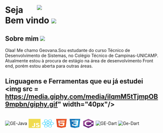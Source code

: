 <img style="margin-top:40px" align="right" width="400px" src="https://i.pinimg.com/originals/b2/0f/a8/b20fa83e07927672bc039bdb0a12bbb5.png">

<h1>Seja Bem vindo <img  src="https://media.giphy.com/media/f9jQLaKJJl6dL0AmmZ/giphy.gif" width="30px">

  
  ## Sobre mim <img src = "https://media.giphy.com/media/vzO0Vc8b2VBLi/giphy.gif" width ="100px">
 Olaa! Me chamo Geovana.Sou estudante do curso Técnico de Desenvolvimento de Sistemas, no Colégio Técnico de Campinas-UNICAMP.
  Atualmente estou à procura de estágio na área de desenvolvimento Front end, porém estou aberta para outras áreas.
  
  
  
  
## Linguagens e Ferramentas que eu já estudei  <img src = https://media.giphy.com/media/iIqmM5tTjmpOB9mpbn/giphy.gif" width="40px"/>
   
   
  <div style="display: inline_block">
    <br>
<img align="center" alt="GE-Java" height="30" width="40" src="https://cdn.jsdelivr.net/gh/devicons/devicon/icons/java/java-original.svg" />
  <img align="center" alt="GE-Js" height="30" width="40" src="https://raw.githubusercontent.com/devicons/devicon/master/icons/javascript/javascript-plain.svg">
  <img align="center" alt="GE-React" height="30" width="40" src="https://raw.githubusercontent.com/devicons/devicon/master/icons/react/react-original.svg">
  <img align="center" alt="GE-HTML" height="30" width="40" src="https://raw.githubusercontent.com/devicons/devicon/master/icons/html5/html5-original.svg">
  <img align="center" alt="GE-CSS" height="30" width="40" src="https://raw.githubusercontent.com/devicons/devicon/master/icons/css3/css3-original.svg">
  <img align="center" alt="GE-Csharp" height="30" width="40" src="https://raw.githubusercontent.com/devicons/devicon/master/icons/csharp/csharp-original.svg">
   <img align="center" alt="GE-Dart" height="30" width="40" src="https://cdn.jsdelivr.net/gh/devicons/devicon/icons/dart/dart-original.svg" />
  <img align="center" alt="Ge-Dart" height="30" width="40" src="https://cdn.jsdelivr.net/gh/devicons/devicon/icons/flutter/flutter-original.svg" />
 
</div>
  
  


 
